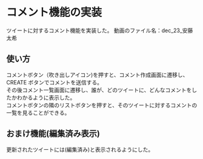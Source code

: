 # コメント機能の実装

ツイートに対するコメント機能を実装した。
動画のファイル名：dec_23_安藤太希

## 使い方

コメントボタン（吹き出しアイコン)を押すと、コメント作成画面に遷移し、CREATE ボタンでコメントを送信する。<br>
その後コメント一覧画面に遷移し、誰が、どのツイートに、どんなコメントをしたかわかるように表示した。<br>
コメントボタンの隣のリストボタンを押すと、そのツイートに対するコメントの一覧を見ることができる。<br>

## おまけ機能(編集済み表示)

更新されたツイートには(編集済み)と表示されるようにした。
